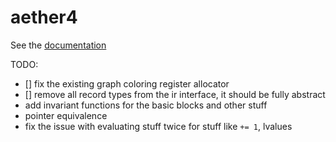 # aether4

See the [documentation](./docs)

TODO:

- [] fix the existing graph coloring register allocator
- [] remove all record types from the ir interface, it should be fully abstract
- add invariant functions for the basic blocks and other stuff
- pointer equivalence
- fix the issue with evaluating stuff twice for stuff like `+= 1`, lvalues
